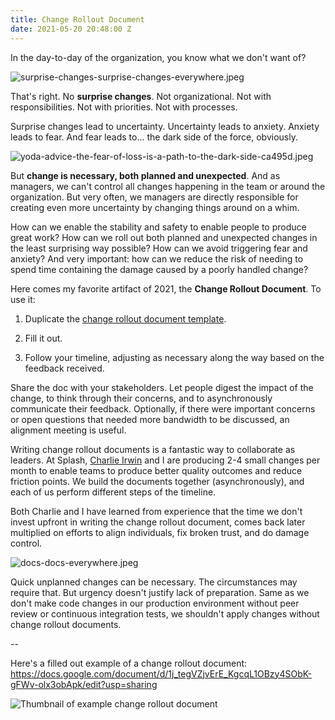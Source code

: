 ```yaml
---
title: Change Rollout Document
date: 2021-05-20 20:48:00 Z
---
```


In the day-to-day of the organization, you know what we don't want of?

![surprise-changes-surprise-changes-everywhere.jpeg](/uploads/surprise-changes-surprise-changes-everywhere.jpeg)

That's right. No **surprise changes**. Not organizational. Not with responsibilities. Not with priorities. Not with processes.

Surprise changes lead to uncertainty. Uncertainty leads to anxiety. Anxiety leads to fear. And fear leads to... the dark side of the force, obviously.

![yoda-advice-the-fear-of-loss-is-a-path-to-the-dark-side-ca495d.jpeg](/uploads/yoda-advice-the-fear-of-loss-is-a-path-to-the-dark-side-ca495d.jpeg)

But **change is necessary, both planned and unexpected**. And as managers, we can't control all changes happening in the team or around the organization. But very often, we managers are directly responsible for creating even more uncertainty by changing things around on a whim.

How can we enable the stability and safety to enable people to produce great work? How can we roll out both planned and unexpected changes in the least surprising way possible? How can we avoid triggering fear and anxiety? And very important: how can we reduce the risk of needing to spend time containing the damage caused by a poorly handled change?

Here comes my favorite artifact of 2021, the **Change Rollout Document**. To use it:

1. Duplicate the [change rollout document template](https://docs.google.com/document/d/1Yq-gFbKIXfE7JQuDUlO0SSHS7dGqabq0aPTVOojDROU/edit?usp=sharing).

2. Fill it out.

3. Follow your timeline, adjusting as necessary along the way based on the feedback received.

Share the doc with your stakeholders. Let people digest the impact of the change, to think through their concerns, and to asynchronously communicate their feedback. Optionally, if there were important concerns or open questions that needed more bandwidth to be discussed, an alignment meeting is useful.

Writing change rollout documents is a fantastic way to collaborate as leaders. At Splash, [Charlie Irwin](https://www.linkedin.com/in/charleslrirwin/) and I are producing 2-4 small changes per month to enable teams to produce better quality outcomes and reduce friction points. We build the documents together (asynchronously), and each of us perform different steps of the timeline.

Both Charlie and I have learned from experience that the time we don't invest upfront in writing the change rollout document, comes back later multiplied on efforts to align individuals, fix broken trust, and do damage control.

![docs-docs-everywhere.jpeg](/uploads/docs-docs-everywhere.jpeg)

Quick unplanned changes can be necessary. The circumstances may require that. But urgency doesn't justify lack of preparation. Same as we don't make code changes in our production environment without peer review or continuous integration tests, we shouldn't apply changes without change rollout documents.

--

Here's a filled out example of a change rollout document: https://docs.google.com/document/d/1j_tegVZjvErE_KgcqL1OBzy4SObK-gFWv-olx3obApk/edit?usp=sharing

![Thumbnail of example change rollout document](/uploads/Screen%20Shot%202021-05-22%20at%2014.28.59%20copy.png)